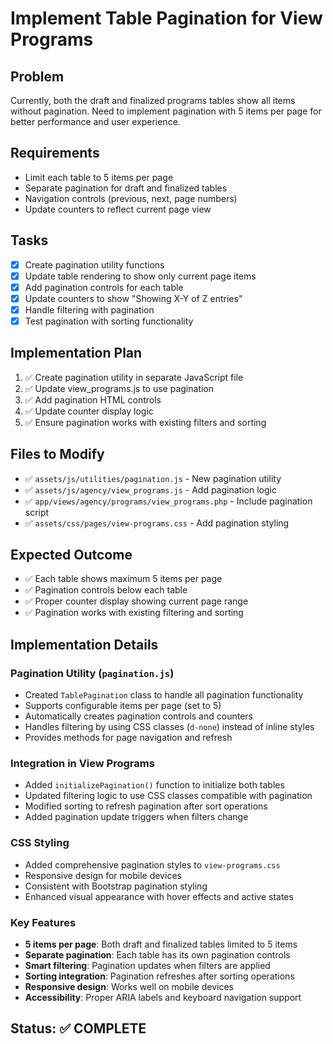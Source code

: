 # Implement Table Pagination for View Programs

## Problem
Currently, both the draft and finalized programs tables show all items without pagination. Need to implement pagination with 5 items per page for better performance and user experience.

## Requirements
- Limit each table to 5 items per page
- Separate pagination for draft and finalized tables
- Navigation controls (previous, next, page numbers)
- Update counters to reflect current page view

## Tasks
- [x] Create pagination utility functions
- [x] Update table rendering to show only current page items
- [x] Add pagination controls for each table
- [x] Update counters to show "Showing X-Y of Z entries"
- [x] Handle filtering with pagination
- [x] Test pagination with sorting functionality

## Implementation Plan
1. ✅ Create pagination utility in separate JavaScript file
2. ✅ Update view_programs.js to use pagination
3. ✅ Add pagination HTML controls
4. ✅ Update counter display logic
5. ✅ Ensure pagination works with existing filters and sorting

## Files to Modify
- ✅ `assets/js/utilities/pagination.js` - New pagination utility
- ✅ `assets/js/agency/view_programs.js` - Add pagination logic
- ✅ `app/views/agency/programs/view_programs.php` - Include pagination script
- ✅ `assets/css/pages/view-programs.css` - Add pagination styling

## Expected Outcome
- ✅ Each table shows maximum 5 items per page
- ✅ Pagination controls below each table
- ✅ Proper counter display showing current page range
- ✅ Pagination works with existing filtering and sorting

## Implementation Details

### Pagination Utility (`pagination.js`)
- Created `TablePagination` class to handle all pagination functionality
- Supports configurable items per page (set to 5)
- Automatically creates pagination controls and counters
- Handles filtering by using CSS classes (`d-none`) instead of inline styles
- Provides methods for page navigation and refresh

### Integration in View Programs
- Added `initializePagination()` function to initialize both tables
- Updated filtering logic to use CSS classes compatible with pagination
- Modified sorting to refresh pagination after sort operations
- Added pagination update triggers when filters change

### CSS Styling
- Added comprehensive pagination styles to `view-programs.css`
- Responsive design for mobile devices
- Consistent with Bootstrap pagination styling
- Enhanced visual appearance with hover effects and active states

### Key Features
- **5 items per page**: Both draft and finalized tables limited to 5 items
- **Separate pagination**: Each table has its own pagination controls
- **Smart filtering**: Pagination updates when filters are applied
- **Sorting integration**: Pagination refreshes after sorting operations
- **Responsive design**: Works well on mobile devices
- **Accessibility**: Proper ARIA labels and keyboard navigation support

## Status: ✅ COMPLETE
